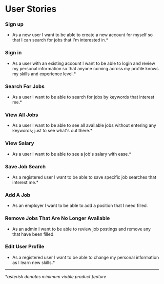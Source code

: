 # User Stories 

### Sign up
- As a new user I want to be able to create a new account for myself so that I can search for jobs that I'm interested in.*

### Sign in
- As a user with an existing account I want to be able to login and review my personal information so that anyone coming 
across my profile knows my skills and experience level.*

### Search For Jobs
- As a user I want to be able to search for jobs by keywords that interest me.*

### View All Jobs
- As a user I want to be able to see all available jobs without entering any keywords; just to see what's out there.*

### View Salary
- As a user I want to be able to see a job's salary with ease.*

### Save Job Search
- As a registered user I want to be able to save specific job searches that interest me.*

### Add A Job
- As an employer I want to be able to add a position that I need filled.

### Remove Jobs That Are No Longer Available
- As an admin I want to be able to review job postings and remove any that have been filled.

### Edit User Profile
- As a registered user I want to be able to change my personal information as I learn new skills.*

***

**asterisk denotes minimum viable product feature* 


